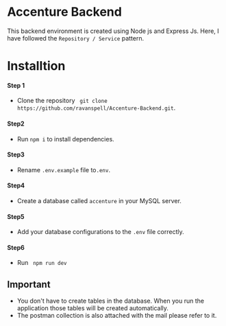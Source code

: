 # Accenture Backend

This backend environment is created using Node js and Express Js. Here, I have followed the ``Repository / Service`` pattern.


# Installtion

#### Step 1
- Clone the repository  `` git clone https://github.com/ravanspell/Accenture-Backend.git``.
 ####  Step2
- Run `` npm i `` to install dependencies.
####  Step3
- Rename ``.env.example`` file to``.env``.
####  Step4
- Create a database called ``accenture`` in your MySQL server.

####  Step5
- Add your database configurations to the ``.env`` file correctly.
#### Step6
- Run `` npm run dev``


## Important

- You don't have to create tables in the database. When you run the application those tables will be created automatically.  
- The postman collection is also attached with the mail please refer to it.
